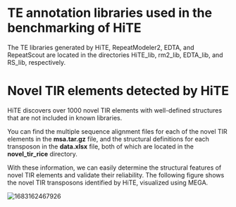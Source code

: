 # TE annotation libraries used in the benchmarking of HiTE
The TE libraries generated by HiTE, RepeatModeler2, EDTA, and RepeatScout are located in the directories HiTE_lib, rm2_lib, EDTA_lib, and RS_lib, respectively.

# Novel TIR elements detected by HiTE
HiTE discovers over 1000 novel TIR elements with well-defined structures that are not included in known libraries.

You can find the multiple sequence alignment files for each of the novel TIR elements in the **msa.tar.gz** file, and the structural definitions for each transposon in the **data.xlsx** file, both of which are located in the **novel_tir_rice** directory.

With these information, we can easily determine the structural features of novel TIR elements and validate their reliability. The following figure shows the novel TIR transposons identified by HiTE, visualized using MEGA.

![1683162467926](https://user-images.githubusercontent.com/22925278/236084352-664099d8-b825-4319-9db8-188ec9febe48.png)
